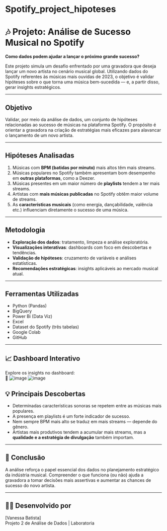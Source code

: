 # Spotify_project_hipoteses

# 🎶 Projeto: Análise de Sucesso Musical no Spotify

**Como dados podem ajudar a lançar o próximo grande sucesso?**

Este projeto simula um desafio enfrentado por uma gravadora que deseja lançar um novo artista no cenário musical global. Utilizando dados do Spotify referentes às músicas mais ouvidas de 2023, o objetivo é validar hipóteses sobre o que torna uma música bem-sucedida — e, a partir disso, gerar insights estratégicos.

---

## Objetivo

Validar, por meio da análise de dados, um conjunto de hipóteses relacionadas ao sucesso de músicas na plataforma Spotify. O propósito é orientar a gravadora na criação de estratégias mais eficazes para alavancar o lançamento de um novo artista.

---

## Hipóteses Analisadas

1. Músicas com **BPM (batidas por minuto)** mais altos têm mais streams.
2. Músicas populares no Spotify também apresentam bom desempenho em **outras plataformas**, como a Deezer.
3. Músicas presentes em um maior número de **playlists** tendem a ter mais streams.
4. Artistas com **mais músicas publicadas** no Spotify obtêm maior volume de streams.
5. As **características musicais** (como energia, dançabilidade, valência etc.) influenciam diretamente o sucesso de uma música.

---

## Metodologia

- **Exploração dos dados**: tratamento, limpeza e análise exploratória.
- **Visualizações interativas**: dashboards com foco em descobertas e tendências.
- **Validação de hipóteses**: cruzamento de variáveis e análises estatísticas.
- **Recomendações estratégicas**: insights aplicáveis ao mercado musical atual.

---

##  Ferramentas Utilizadas

- Python (Pandas)
- BigQuery
- Power Bi (Data Viz)
- Excel
- Dataset do Spotify (três tabelas)
- Google Colab
- GitHub

---

## 📈 Dashboard Interativo

Explore os insights no dashboard:  
🔗 ![image](https://github.com/user-attachments/assets/cadc24c5-6f81-471e-b493-6fd181ff3c37)
![image](https://github.com/user-attachments/assets/20b63054-5ec7-440d-aeb0-cf3f9eeb5ff6)



## 💡 Principais Descobertas

- Determinadas características sonoras se repetem entre as músicas mais populares.
- A presença em playlists é um forte indicador de sucesso.
- Nem sempre BPM mais alto se traduz em mais streams — depende do gênero.
- Artistas mais produtivos tendem a acumular mais streams, mas a **qualidade e a estratégia de divulgação** também importam.

---

## 🧠 Conclusão

A análise reforça o papel essencial dos dados no planejamento estratégico da indústria musical. Compreender o que funciona (ou não) ajuda a gravadora a tomar decisões mais assertivas e aumentar as chances de sucesso do novo artista.

---

## 👩‍💻 Desenvolvido por

[Vanessa Batista]  
Projeto 2 de Análise de Dados | Laboratoria
